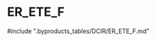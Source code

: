 # ER_ETE_F

<!-- ATTENTION : Ne pas supprimer ou modifier la ligne ci-dessous -->
#include ".byproducts_tables/DCIR/ER_ETE_F.md"
<!-- ATTENTION : Ne pas supprimer ou modifier la ligne ci-dessus -->

